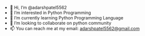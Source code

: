 - 👋 Hi, I’m @adarshpatel5562
- 👀 I’m interested in Python Programming
- 🌱 I’m currently learning Python Programming Language
- 💞️ I’m looking to collaborate on python community
- 📫 You can reach me at my email: adarshpatel5562@gmail.com

<!---
adarshpatel5562/adarshpatel5562 is a ✨ special ✨ repository because its `README.md` (this file) appears on your GitHub profile.
You can click the Preview link to take a look at your changes.
--->
